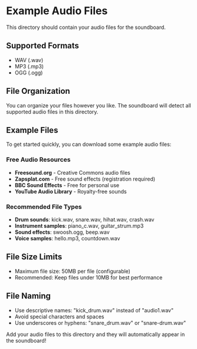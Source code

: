 # Example Audio Files

This directory should contain your audio files for the soundboard.

## Supported Formats
- WAV (.wav)
- MP3 (.mp3) 
- OGG (.ogg)

## File Organization
You can organize your files however you like. The soundboard will detect all supported audio files in this directory.

## Example Files
To get started quickly, you can download some example audio files:

### Free Audio Resources
- **Freesound.org** - Creative Commons audio files
- **Zapsplat.com** - Free sound effects (registration required)
- **BBC Sound Effects** - Free for personal use
- **YouTube Audio Library** - Royalty-free sounds

### Recommended File Types
- **Drum sounds**: kick.wav, snare.wav, hihat.wav, crash.wav
- **Instrument samples**: piano_c.wav, guitar_strum.mp3
- **Sound effects**: swoosh.ogg, beep.wav
- **Voice samples**: hello.mp3, countdown.wav

## File Size Limits
- Maximum file size: 50MB per file (configurable)
- Recommended: Keep files under 10MB for best performance

## File Naming
- Use descriptive names: "kick_drum.wav" instead of "audio1.wav"
- Avoid special characters and spaces
- Use underscores or hyphens: "snare_drum.wav" or "snare-drum.wav"

Add your audio files to this directory and they will automatically appear in the soundboard!

